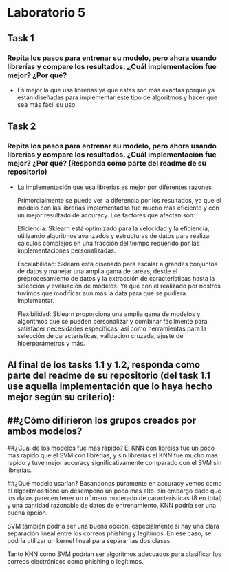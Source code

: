 # Laboratorio 5

## Task 1

### Repita los pasos para entrenar su modelo, pero ahora usando librerías y compare los resultados. ¿Cuál implementación fue mejor? ¿Por qué?

- Es mejor la que usa librerias ya que estas son más exactas porque ya están diseñadas para implementar este tipo de algoritmos y hacer que sea más fácil su uso.


## Task 2

### Repita los pasos para entrenar su modelo, pero ahora usando librerías y compare los resultados. ¿Cuál implementación fue mejor? ¿Por qué? (Responda como parte del readme de su repositorio)

- La implementación que usa librerias es mejor por diferentes razones

  Primordialmente se puede ver la diferencia por los resultados, ya que el modelo con las librerias implementadas fue mucho mas eficiente y con un mejor resultado de accuracy. Los factores que afectan son:

  Eficiencia: Sklearn está optimizado para la velocidad y la eficiencia, utilizando algoritmos avanzados y estructuras de datos para realizar cálculos complejos en una fracción del tiempo requerido por las implementaciones personalizadas.

  Escalabilidad: Sklearn está diseñado para escalar a grandes conjuntos de datos y manejar una amplia gama de tareas, desde el preprocesamiento de datos y la extracción de características hasta la selección y evaluación de modelos. Ya que con el realizado por nostros tuvimos que modificar aun mas la data para que se pudiera implementar. 

  Flexibilidad: Sklearn proporciona una amplia gama de modelos y algoritmos que se pueden personalizar y combinar fácilmente para satisfacer necesidades específicas, así como herramientas para la selección de características, validación cruzada, ajuste de hiperparámetros y más.

## Al final de los tasks 1.1 y 1.2, responda como parte del readme de su repositorio (del task 1.1 use aquella implementación que lo haya hecho mejor según su criterio):
##¿Cómo difirieron los grupos creados por ambos modelos?
  - 
##¿Cuál de los modelos fue más rápido?
   El KNN con libreias fue un poco mas rapido que el SVM con librerias, y sin librerias el KNN fue mucho mas rapido y tuve mejor accuracy significativamente comparado con el SVM sin librerias.
  
##¿Qué modelo usarían?
  Basandonos puramente en accuracy vemos como el algoritmos tiene un desempeño un poco mas alto. sin embargo dado que los datos parecen tener un número moderado de características (8 en total) y una cantidad razonable de datos de entrenamiento, KNN podría ser una buena opción.

  SVM también podría ser una buena opción, especialmente si hay una clara separación lineal entre los correos phishing y legítimos. En ese caso, se podría utilizar un kernel lineal para separar las dos clases.

  Tanto KNN como SVM podrían ser algoritmos adecuados para clasificar los correos electrónicos como phishing o legítimos.
